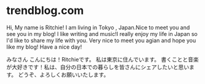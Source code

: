 # trendblog.com

Hi, My name is Ritchie!
I am living in Tokyo , Japan.Nice to meet you and see you in my blog!
I like writing and music!I really enjoy my life in Japan so I'd like to share my life with you.
Very nice to meet you agian and hope you like my blog!
Have a nice day!

みなさん
こんにちは！Ritchieです。
私は東京に住んでいます。
書くことと音楽が大好きです！私は、自分の日本での暮らしを皆さんにシェアしたいと思います。
どうぞ、よろしくお願いいたします。
